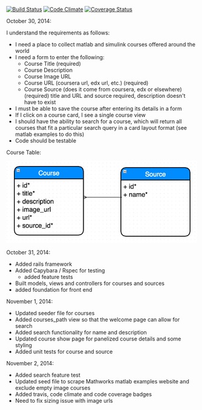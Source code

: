 [![Build Status](https://travis-ci.org/vikram7/mathworks.svg?branch=master)](https://travis-ci.org/vikram7/mathworks) [![Code Climate](https://codeclimate.com/github/vikram7/mathworks.png)](https://codeclimate.com/github/vikram7/mathworks) [![Coverage Status](https://coveralls.io/repos/vikram7/mathworks/badge.png)](https://coveralls.io/r/vikram7/mathworks)

October 30, 2014:

I understand the requirements as follows:
- I need a place to collect matlab and simulink courses offered around the world
- I need a form to enter the following:
  - Course Title (required)
  - Course Description
  - Course Image URL
  - Course URL (coursera url, edx url, etc.) (required)
  - Course Source (does it come from coursera, edx or elsewhere) (required)
  title and URL and source required, description doesn't have to exist
- I must be able to save the course after entering its details in a form
- If I click on a course card, I see a single course view
- I should have the ability to search for a course, which will return all courses that fit a particular search query in a card layout format (see matlab examples to do this)
- Code should be testable

Course Table:

![alt tag](course.png)

October 31, 2014:

- Added rails framework
- Added Capybara / Rspec for testing
  - added feature tests
- Built models, views and controllers for courses and sources
- added foundation for front end

November 1, 2014:
- Updated seeder file for courses
- Added courses_path view so that the welcome page can allow for search
- Added search functionality for name and description
- Updated course show page for panelized course details and some styling
- Added unit tests for course and source

November 2, 2014:
- Added search feature test
- Updated seed file to scrape Mathworks matlab examples website and exclude empty image courses
- Added travis, code climate and code coverage badges
- Need to fix sizing issue with image urls


